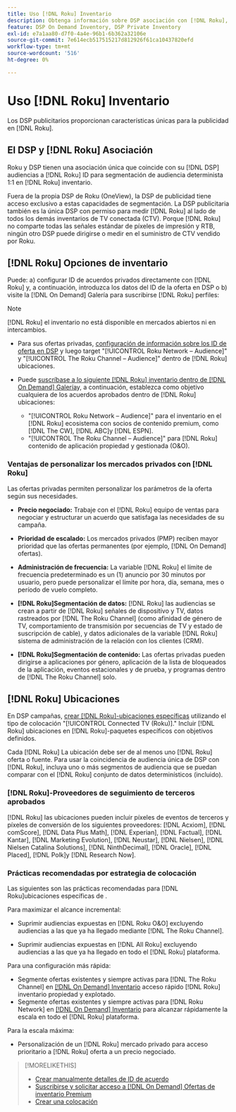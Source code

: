 ```yaml
---
title: Uso [!DNL Roku] Inventario
description: Obtenga información sobre DSP asociación con [!DNL Roku], incluidas las opciones de inventario, los proveedores de seguimiento de terceros aprobados y las prácticas recomendadas para [!DNL Roku]ubicaciones específicas de .
feature: DSP On Demand Inventory, DSP Private Inventory
exl-id: e7a1aa80-d7f0-4a4e-96b1-6b362a32106e
source-git-commit: 7e614ecb517515217d812926f61ca10437820efd
workflow-type: tm+mt
source-wordcount: '516'
ht-degree: 0%

---
```


# Uso [!DNL Roku] Inventario

Los DSP publicitarios proporcionan características únicas para la publicidad en [!DNL Roku].

## El DSP y [!DNL Roku] Asociación

Roku y DSP tienen una asociación única que coincide con su [!DNL DSP] audiencias a [!DNL Roku] ID para segmentación de audiencia determinista 1:1 en [!DNL Roku] inventario.

Fuera de la propia DSP de Roku (OneView), la DSP de publicidad tiene acceso exclusivo a estas capacidades de segmentación. La DSP publicitaria también es la única DSP con permiso para medir [!DNL Roku] al lado de todos los demás inventarios de TV conectada (CTV). Porque [!DNL Roku] no comparte todas las señales estándar de píxeles de impresión y RTB, ningún otro DSP puede dirigirse o medir en el suministro de CTV vendido por Roku.

## [!DNL Roku] Opciones de inventario

Puede: a) configurar ID de acuerdos privados directamente con [!DNL Roku] y, a continuación, introduzca los datos del ID de la oferta en DSP o b) visite la [!DNL On Demand] Galería para suscribirse [!DNL Roku] perfiles:

>[!NOTE]
>
>[!DNL Roku] el inventario no está disponible en mercados abiertos ni en intercambios.

* Para sus ofertas privadas, [configuración de información sobre los ID de oferta en DSP](/help/dsp/inventory/deal-id-create.md) y luego target &quot;[!UICONTROL Roku Network – Audience]&quot; y &quot;[!UICONTROL The Roku Channel – Audience]&quot; dentro de [!DNL Roku] ubicaciones.<!-- Or do you target the deal ID?? I see those strings for Roku On Demand inventory. Clarify if all Roku private deals will show up as one or the other of these in Roku Private inventory in Roku placement settings. -->

* Puede [suscríbase a lo siguiente [!DNL Roku] inventario dentro de [!DNL On Demand] Galería](/help/dsp/inventory/on-demand-inventory-subscribe.md)y, a continuación, establezca como objetivo cualquiera de los acuerdos aprobados dentro de [!DNL Roku] ubicaciones:

   * &quot;[!UICONTROL Roku Network – Audience]&quot; para el inventario en el [!DNL Roku] ecosistema con socios de contenido premium, como [!DNL The CW], [!DNL ABC]y [!DNL ESPN].
   * &quot;[!UICONTROL The Roku Channel – Audience]&quot; para [!DNL Roku] contenido de aplicación propiedad y gestionada (O&amp;O).

### Ventajas de personalizar los mercados privados con [!DNL Roku]

Las ofertas privadas permiten personalizar los parámetros de la oferta según sus necesidades.

* **Precio negociado:** Trabaje con el [!DNL Roku] equipo de ventas para negociar y estructurar un acuerdo que satisfaga las necesidades de su campaña.

* **Prioridad de escalado:** Los mercados privados (PMP) reciben mayor prioridad que las ofertas permanentes (por ejemplo, [!DNL On Demand] ofertas).

* **Administración de frecuencia:** La variable [!DNL Roku] el límite de frecuencia predeterminado es un (1) anuncio por 30 minutos por usuario, pero puede personalizar el límite por hora, día, semana, mes o período de vuelo completo.<!-- Within the DSP placement settings? NO - you negotiate this with Roku, but Christine to confirm with Amanda whether you should be able to edit this in placement. -->

* **[!DNL Roku]Segmentación de datos:** [!DNL Roku] las audiencias se crean a partir de [!DNL Roku] señales de dispositivo y TV, datos rastreados por [!DNL The Roku Channel] (como afinidad de género de TV, comportamiento de transmisión por secuencias de TV y estado de suscripción de cable), y datos adicionales de la variable [!DNL Roku] sistema de administración de la relación con los clientes (CRM).

* **[!DNL Roku]Segmentación de contenido:** Las ofertas privadas pueden dirigirse a aplicaciones por género, aplicación de la lista de bloqueados de la aplicación, eventos estacionales y de prueba, y programas dentro de [!DNL The Roku Channel] solo.

## [!DNL Roku] Ubicaciones

En DSP campañas, [crear [!DNL Roku]-ubicaciones específicas](/help/dsp/campaign-management/placements/placement-create.md) utilizando el tipo de colocación &quot;[!UICONTROL Connected TV (Roku)].&quot; Incluir [!DNL Roku] ubicaciones en [!DNL Roku]-paquetes específicos con objetivos definidos.

Cada [!DNL Roku] La ubicación debe ser de al menos uno [!DNL Roku] oferta o fuente. Para usar la coincidencia de audiencia única de DSP con [!DNL Roku], incluya uno o más segmentos de audiencia que se puedan comparar con el [!DNL Roku] conjunto de datos determinísticos (incluido).

### [!DNL Roku]-Proveedores de seguimiento de terceros aprobados

[!DNL Roku] las ubicaciones pueden incluir píxeles de eventos de terceros y píxeles de conversión de los siguientes proveedores:  [!DNL Acxiom], [!DNL comScore], [!DNL Data Plus Math], [!DNL Experian], [!DNL Factual], [!DNL Kantar], [!DNL Marketing Evolution], [!DNL Neustar], [!DNL Nielsen], [!DNL Nielsen Catalina Solutions], [!DNL NinthDecimal], [!DNL Oracle], [!DNL Placed], [!DNL Polk]y [!DNL Research Now].

### Prácticas recomendadas por estrategia de colocación

Las siguientes son las prácticas recomendadas para [!DNL Roku]ubicaciones específicas de .

Para maximizar el alcance incremental:

* Suprimir audiencias expuestas en [!DNL Roku O&O] excluyendo audiencias a las que ya ha llegado mediante [!DNL The Roku Channel].

* Suprimir audiencias expuestas en [!DNL All Roku] excluyendo audiencias a las que ya ha llegado en todo el [!DNL Roku] plataforma.

Para una configuración más rápida:

* Segmente ofertas existentes y siempre activas para [!DNL The Roku Channel] en [[!DNL On Demand] Inventario](/help/dsp/inventory/on-demand-inventory-subscribe.md) acceso rápido [!DNL Roku] inventario propiedad y explotado.
* Segmente ofertas existentes y siempre activas para [!DNL Roku Network] en [[!DNL On Demand] Inventario](/help/dsp/inventory/on-demand-inventory-subscribe.md) para alcanzar rápidamente la escala en todo el [!DNL Roku] plataforma.

Para la escala máxima:

* Personalización de un [!DNL Roku] mercado privado para acceso prioritario a [!DNL Roku] oferta a un precio negociado.

>[!MORELIKETHIS]
>
>* [Crear manualmente detalles de ID de acuerdo](/help/dsp/inventory/deal-id-create.md)
> * [Suscribirse y solicitar acceso a [!DNL On Demand] Ofertas de inventario Premium](/help/dsp/inventory/on-demand-inventory-subscribe.md)
>* [Crear una colocación](/help/dsp/campaign-management/placements/placement-create.md)

